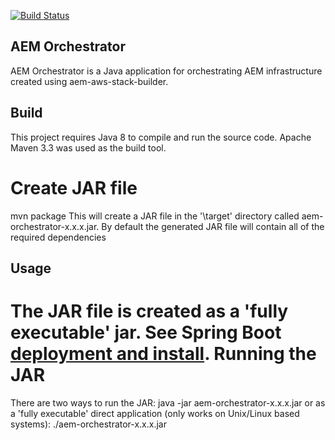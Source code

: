 [![Build Status](https://img.shields.io/travis/shinesolutions/aem-orchestrator.svg)](http://travis-ci.org/shinesolutions/aem-orchestrator)

AEM Orchestrator
----------------

AEM Orchestrator is a Java application for orchestrating AEM infrastructure created using aem-aws-stack-builder.


Build
-------
This project requires Java 8 to compile and run the source code. Apache Maven 3.3 was used as the build tool.

Create JAR file
===============
  mvn package
This will create a JAR file in the '\target' directory called aem-orchestrator-x.x.x.jar. 
By default the generated JAR file will contain all of the required dependencies
  

Usage
-----
The JAR file is created as a 'fully executable' jar. See Spring Boot [deployment and install](http://docs.spring.io/spring-boot/docs/current/reference/html/deployment-install.html).
Running the JAR
===============
There are two ways to run the JAR:
  java -jar aem-orchestrator-x.x.x.jar
or as a 'fully executable' direct application (only works on Unix/Linux based systems):
  ./aem-orchestrator-x.x.x.jar
  
